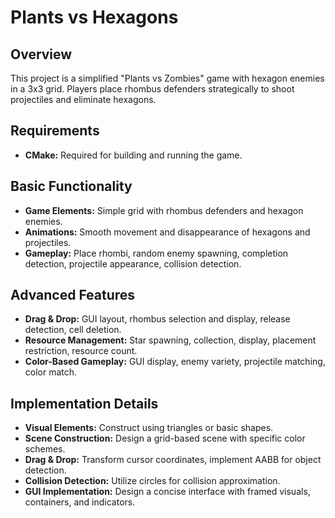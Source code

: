 # Plants vs Hexagons

## Overview

This project is a simplified "Plants vs Zombies" game with hexagon enemies in a 3x3 grid. Players place rhombus defenders strategically to shoot projectiles and eliminate hexagons.

## Requirements

- **CMake:** Required for building and running the game.
  
## Basic Functionality

- **Game Elements:** Simple grid with rhombus defenders and hexagon enemies.
- **Animations:** Smooth movement and disappearance of hexagons and projectiles.
- **Gameplay:** Place rhombi, random enemy spawning, completion detection, projectile appearance, collision detection.

## Advanced Features

- **Drag & Drop:** GUI layout, rhombus selection and display, release detection, cell deletion.
- **Resource Management:** Star spawning, collection, display, placement restriction, resource count.
- **Color-Based Gameplay:** GUI display, enemy variety, projectile matching, color match.

## Implementation Details

- **Visual Elements:** Construct using triangles or basic shapes.
- **Scene Construction:** Design a grid-based scene with specific color schemes.
- **Drag & Drop:** Transform cursor coordinates, implement AABB for object detection.
- **Collision Detection:** Utilize circles for collision approximation.
- **GUI Implementation:** Design a concise interface with framed visuals, containers, and indicators.

